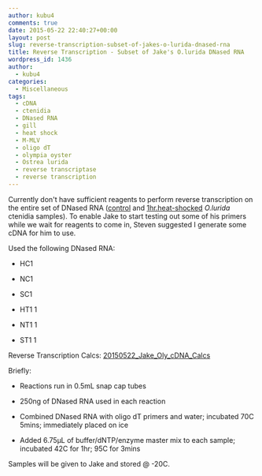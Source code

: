 ```yaml
---
author: kubu4
comments: true
date: 2015-05-22 22:40:27+00:00
layout: post
slug: reverse-transcription-subset-of-jakes-o-lurida-dnased-rna
title: Reverse Transcription - Subset of Jake's O.lurida DNased RNA
wordpress_id: 1436
author:
  - kubu4
categories:
  - Miscellaneous
tags:
  - cDNA
  - ctenidia
  - DNased RNA
  - gill
  - heat shock
  - M-MLV
  - oligo dT
  - olympia oyster
  - Ostrea lurida
  - reverse transcriptase
  - reverse transcription
---
```


Currently don't have sufficient reagents to perform reverse transcription on the entire set of DNased RNA ([control](https://robertslab.github.io/sams-notebook/2015/05/14/dnase-treatment-jakes-o-lurida-ctenidia-rna-controls-from-20150507.html) and [1hr.heat-shocked](https://robertslab.github.io/sams-notebook/2015/05/14/dnase-treatment-jakes-o-lurida-ctenidia-rna-1hr-heat-shock-from-20150506.html) _O.lurida_ ctenidia samples). To enable Jake to start testing out some of his primers while we wait for reagents to come in, Steven suggested I generate some cDNA for him to use.

Used the following DNased RNA:




    
  * HC1

    
  * NC1

    
  * SC1

    
  * HT1 1

    
  * NT1 1

    
  * ST1 1



Reverse Transcription Calcs: [20150522_Jake_Oly_cDNA_Calcs](https://docs.google.com/spreadsheets/d/1fEZVOaSdIAv07df-BjSbeMc36--1mMfmbpIyAnHAxS8/edit?usp=sharing)

Briefly:




    
  * Reactions run in 0.5mL snap cap tubes

    
  * 250ng of DNased RNA used in each reaction

    
  * Combined DNased RNA with oligo dT primers and water; incubated 70C 5mins; immediately placed on ice

    
  * Added 6.75μL of buffer/dNTP/enzyme master mix to each sample; incubated 42C for 1hr; 95C for 3mins



Samples will be given to Jake and stored @ -20C.
